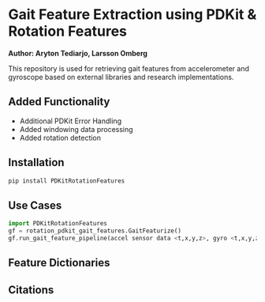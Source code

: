# Gait Feature Extraction using PDKit & Rotation Features

<b> Author: Aryton Tediarjo, Larsson Omberg </b>

This repository is used for retrieving gait features from accelerometer and gyroscope based on external libraries and research implementations. 

## Added Functionality
- Additional PDKit Error Handling
- Added windowing data processing
- Added rotation detection

## Installation
```bash
pip install PDKitRotationFeatures
```

## Use Cases
```python
import PDKitRotationFeatures
gf = rotation_pdkit_gait_features.GaitFeaturize()
gf.run_gait_feature_pipeline(accel sensor data <t,x,y,z>, gyro <t,x,y,z>)
```

## Feature Dictionaries


## Citations

